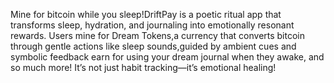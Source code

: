 Mine for bitcoin while you sleep!DriftPay is a poetic ritual app that transforms sleep, hydration, and journaling into emotionally resonant rewards. Users mine for Dream Tokens,a currency that converts bitcoin through gentle actions like sleep sounds,guided by ambient cues and symbolic feedback earn for using your dream journal when they awake, and so much more! It’s not just habit tracking—it’s emotional healing!
